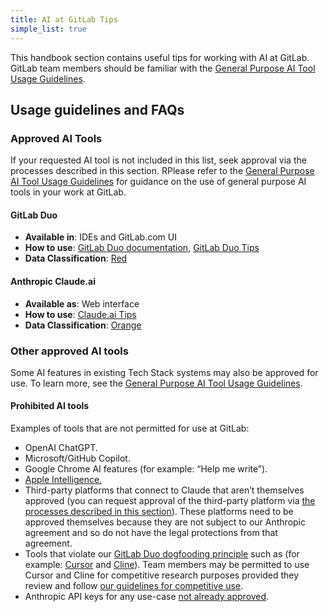 ```yaml
---
title: AI at GitLab Tips
simple_list: true
---
```


This handbook section contains useful tips for working with AI at GitLab. GitLab team members should be familiar with the [General Purpose AI Tool Usage Guidelines](https://internal.gitlab.com/handbook/legal-and-corporate-affairs/ai-tool-usage-guidelines/).

## Usage guidelines and FAQs

### Approved AI Tools

If your requested AI tool is not included in this list, seek approval via the processes described in this section. RPlease refer to the [General Purpose AI Tool Usage Guidelines](https://internal.gitlab.com/handbook/legal-and-corporate-affairs/ai-tool-usage-guidelines/) for guidance on the use of general purpose AI tools in your work at GitLab.

#### GitLab Duo

* **Available in**: IDEs and GitLab.com UI
* **How to use**: [GitLab Duo documentation](https://docs.gitlab.com/user/gitlab_duo/), [GitLab Duo Tips](/handbook/tools-and-tips/ai/gitlab-duo/)
* **Data Classification**: [Red](/handbook/security/standards/data-classification-standard/#red)

#### Anthropic Claude.ai

* **Available as**: Web interface
* **How to use**: [Claude.ai Tips](/handbook/tools-and-tips/ai/claude/)
* **Data Classification**: [Orange](/handbook/security/standards/data-classification-standard/#orange)

### Other approved AI tools

Some AI features in existing Tech Stack systems may also be approved for use. To learn more, see the [General Purpose AI Tool Usage Guidelines](https://internal.gitlab.com/handbook/legal-and-corporate-affairs/ai-tool-usage-guidelines/).

#### Prohibited AI tools

Examples of tools that are not permitted for use at GitLab:

* OpenAI ChatGPT.
* Microsoft/GitHub Copilot.
* Google Chrome AI features (for example: “Help me write”).
* [Apple Intelligence.](https://gitlab.com/gitlab-com/legal-and-compliance/-/issues/2421)
* Third-party platforms that connect to Claude that aren’t themselves approved (you can request approval of the third-party platform via [the processes described in this section](https://internal.gitlab.com/handbook/legal-and-corporate-affairs/ai-tool-usage-guidelines/#other-ai-tools)). These platforms need to be approved themselves because they are not subject to our Anthropic agreement and so do not have the legal protections from that agreement.
* Tools that violate our [GitLab Duo dogfooding principle](https://internal.gitlab.com/handbook/company/ai-at-gitlab/#what) such as (for example: [Cursor](https://www.cursor.com/en) and [Cline](https://cline.bot/)). Team members may be permitted to use Cursor and Cline for competitive research purposes provided they review and follow [our guidelines for competitive use](https://internal.gitlab.com/handbook/legal-and-corporate-affairs/ai-tool-usage-guidelines/#competitive-analysis).
* Anthropic API keys for any use-case [not already approved](https://internal.gitlab.com/handbook/legal-and-corporate-affairs/legal-privacy/#requests-for-anthropic-api-key-use).
